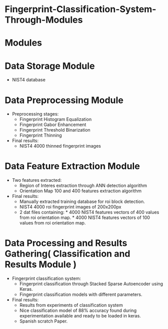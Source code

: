 # Fingerprint-Classification-System-Through-Modules

# Modules
# Data Storage Module
- NIST4 database
# Data Preprocessing Module
- Preprocessing stages:
  * Fingerprint Histogram Equalization
  * Fingerprint Gabor Enhancement
  * Fingerprint Threshold Binarization
  * Fingerprint Thinning
- Final results:
  * NIST4 4000 thinned fingerprint images
# Data Feature Extraction Module
- Two features extracted:
  * Region of Interes extraction through ANN detection algorithm
  * Orientation Map 100 and 400 features extraction algorithm
- Final results:
  * Manually extracted training database for roi block detection.
  * NIST4 4000 roi fingerprint images of 200x200px
  * 2 dat files containing:
        * 4000 NIST4 features vectors of 400 values from roi orientation map.
        * 4000 NIST4 features vectors of 100 values from roi orientation map.
# Data Processing and Results Gathering( Classification and Results  Module )
- Fingerprint classification system:
  * Fingerprint classification through Stacked Sparse Autoencoder using Keras.
  * Fingerprint classification models with different parameters.
- Final results:
  * Results from experiments of classification system
  * Nice classification model of 88% accuracy found during experimentation available and ready to be loaded in keras.
  * Spanish scratch Paper.
